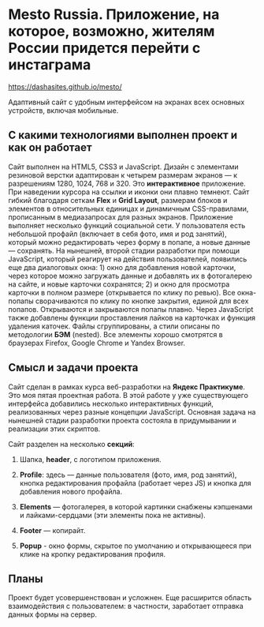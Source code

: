 
# Mesto Russia. Приложение, на которое, возможно, жителям России придется перейти с инстаграма

https://dashasites.github.io/mesto/

Адаптивный сайт с удобным интерфейсом на экранах всех основных устройств, включая мобильные.


## С какими технологиями выполнен проект и как он работает

Сайт выполнен на HTML5, CSS3 и JavaScript. Дизайн с элементами резиновой верстки адаптирован к четырем размерам экранов — к разрешениям 1280, 1024, 768 и 320. Это **интерактивное** приложение. При наведении курсора на ссылки и иконки они плавно темнеют. Сайт гибкий благодаря сеткам **Flex** и **Grid Layout**, размерам блоков и элементов в относительных единицах и динамичным CSS-правилами, прописанным в медиазапросах для разных экранов. Приложение выполняет несколько функций социальной сети. У пользователя есть небольшой профайл (включает в себя фото, имя и род занятий), который можно редактировать через форму в попапе, а новые данные — сохранять. На нынешней, второй стадии разработки при помощи JavaScript, который реагирует на действия пользователей, появились еще два диалоговых окна: 1) окно для добавления новой карточки, через которое можно загружать данные и добавлять их в фотогалерею на сайте, и новые карточки сохранятся; 2) и окно для просмотра карточки в полном размере (открывается по клику по ревью). Все окна-попапы сворачиваются по клику по кнопке закрытия, единой для всех попапов. Открываются и закрываются попапы плавно. Через JavaScript также добавлены функции проставления лайков на карточках и функция удаления каточек. Файлы сгруппированы, а стили описаны по методологии **БЭМ** (nested). Все элементы хорошо смотрятся в браузерах Firefox, Google Chrome и Yandex Browser.


## Смысл и задачи проекта

Сайт сделан в рамках курса веб-разработки на **Яндекс Практикуме**. Это моя пятая проектная работа. В этой работе у уже существующего интерфейса добавились несколько интерактивных функций, реализованных через разные концепции JavaScript. Основная задача на нынешней стадии разработки проекта состояла в придумывании и реализации этих скриптов.


Сайт разделен на несколько **секций**:

1. Шапка, **header**, с логотипом приложения.

2. **Profile**: здесь — данные пользователя (фото, имя, род занятий), кнопка редактирования профайла (работает через JS) и кнопка для добавления нового профайла.

3. **Elements** — фотогалерея, в которой картинки снабжены кэпшенами и лайками-сердцами (эти элементы пока не активны).

4. **Footer** —  копирайт.

4. **Popup** - окно формы, скрытое по умолчанию и открывающееся при клике на кропку редактирования профиля.


## Планы
Проект будет усовершенствован и усложнен. Еще расширится область взаимодействия с пользователем: в частности, заработает отправка данных формы на сервер.
